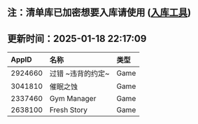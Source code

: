 ## 注：清单库已加密想要入库请使用 ([入库工具](https://github.com/BlankTMing/ManifestAutoUpdate/releases))

## 更新时间：2025-01-18 22:17:09
| AppID | 名称 | 类型  |
| :-------------------- | :----------------------------- | :----------- |
| 2924660 | 过错 ~违背的约定~| Game |
| 3041810 | 催眠之蚀| Game |
| 2337460 | Gym Manager| Game |
| 2638100 | Fresh Story| Game |
